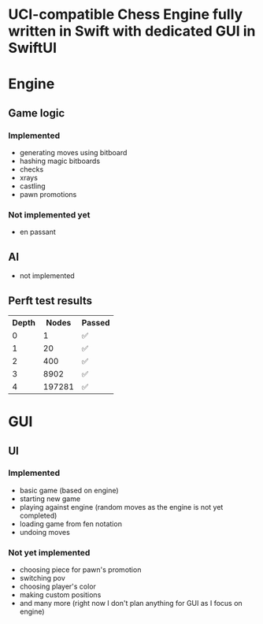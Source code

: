# UCI-compatible Chess Engine fully written in Swift with dedicated GUI in SwiftUI
# Engine
## Game logic
### Implemented
- generating moves using bitboard
- hashing magic bitboards
- checks
- xrays
- castling
- pawn promotions
### Not implemented yet
- en passant

## AI
- not implemented
## Perft test results
<table>
   <tr>
    <th>Depth</th>
    <th>Nodes</th>
    <th>Passed</th>
  </tr>
  <tr>
    <td>0</td>
    <td>1</td>
    <td>✅</td>
  </tr>
  <tr>
    <td>1</td>
    <td>20</td>
    <td>✅</td>
  </tr>
  <tr>
    <td>2</td>
    <td>400</td>
    <td>✅</td>
  </tr>
  <tr>
    <td>3</td>
    <td>8902</td>
    <td>✅</td>
  </tr>
  <tr>
    <td>4</td>
    <td>197281</td>
    <td>✅</td>
  </tr>
</table>

# GUI
## UI
### Implemented
- basic game (based on engine)
- starting new game
- playing against engine (random moves as the engine is not yet completed)
- loading game from fen notation
- undoing moves
### Not yet implemented
- choosing piece for pawn's promotion
- switching pov
- choosing player's color
- making custom positions
- and many more (right now I don't plan anything for GUI as I focus on engine) 
